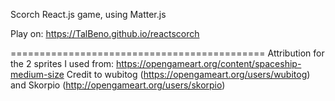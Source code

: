 Scorch React.js game, using Matter.js

Play on:
https://TalBeno.github.io/reactscorch


============================================
Attribution for the 2 sprites I used from: https://opengameart.org/content/spaceship-medium-size 
Credit to wubitog (https://opengameart.org/users/wubitog) and Skorpio (http://opengameart.org/users/skorpio)
